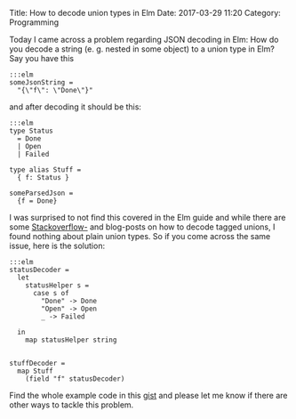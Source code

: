 Title: How to decode union types in Elm
Date: 2017-03-29 11:20
Category: Programming

Today I came across a problem regarding JSON decoding in Elm: How do you decode a string (e. g. nested in some object) to a union type in Elm? Say you have this

    :::elm
    someJsonString = 
      "{\"f\": \"Done\"}" 

and after decoding it should be this:

    :::elm
    type Status 
      = Done
      | Open
      | Failed

    type alias Stuff = 
      { f: Status }

    someParsedJson = 
      {f = Done}

I was surprised to not find this covered in the Elm guide and while there are some [Stackoverflow-](http://stackoverflow.com/questions/40826911/elm-how-to-json-decode-a-union-type-with-a-single-typeconstructor) and blog-posts on how to decode tagged unions, I found nothing about plain union types. So if you come across the same issue, here is the solution:

    :::elm
    statusDecoder =
      let
        statusHelper s =
          case s of
            "Done" -> Done
            "Open" -> Open
            _ -> Failed
            
      in
        map statusHelper string


    stuffDecoder = 
      map Stuff
        (field "f" statusDecoder)

Find the whole example code in this [gist](https://gist.github.com/ggb/222385d8a2b734616a7cfaaa83b2f580) and please let me know if there are other ways to tackle this problem.